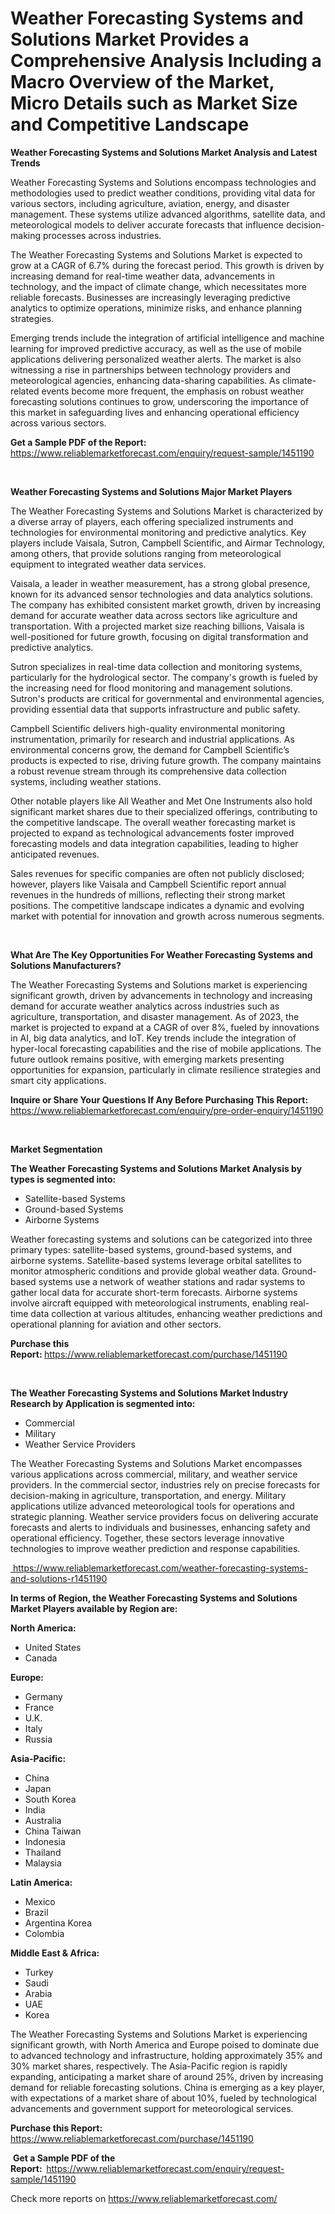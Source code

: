 <p><h1>Weather Forecasting Systems and Solutions Market Provides a Comprehensive Analysis Including a Macro Overview of the Market, Micro Details such as Market Size and Competitive Landscape</h1></p><p><strong>Weather Forecasting Systems and Solutions Market Analysis and Latest Trends</strong></p>
<p><p>Weather Forecasting Systems and Solutions encompass technologies and methodologies used to predict weather conditions, providing vital data for various sectors, including agriculture, aviation, energy, and disaster management. These systems utilize advanced algorithms, satellite data, and meteorological models to deliver accurate forecasts that influence decision-making processes across industries.</p><p>The Weather Forecasting Systems and Solutions Market is expected to grow at a CAGR of 6.7% during the forecast period. This growth is driven by increasing demand for real-time weather data, advancements in technology, and the impact of climate change, which necessitates more reliable forecasts. Businesses are increasingly leveraging predictive analytics to optimize operations, minimize risks, and enhance planning strategies.</p><p>Emerging trends include the integration of artificial intelligence and machine learning for improved predictive accuracy, as well as the use of mobile applications delivering personalized weather alerts. The market is also witnessing a rise in partnerships between technology providers and meteorological agencies, enhancing data-sharing capabilities. As climate-related events become more frequent, the emphasis on robust weather forecasting solutions continues to grow, underscoring the importance of this market in safeguarding lives and enhancing operational efficiency across various sectors.</p></p>
<p><strong>Get a Sample PDF of the Report:&nbsp;</strong> <a href="https://www.reliablemarketforecast.com/enquiry/request-sample/1451190?utm_campaign=2325&utm_medium=2&utm_source=Github&utm_content=ia&utm_term=11032025&utm_id=weather-forecasting-systems-and-solutions">https://www.reliablemarketforecast.com/enquiry/request-sample/1451190</a></p>
<p>&nbsp;</p>
<p><strong>Weather Forecasting Systems and Solutions Major Market Players</strong></p>
<p><p>The Weather Forecasting Systems and Solutions Market is characterized by a diverse array of players, each offering specialized instruments and technologies for environmental monitoring and predictive analytics. Key players include Vaisala, Sutron, Campbell Scientific, and Airmar Technology, among others, that provide solutions ranging from meteorological equipment to integrated weather data services.</p><p>Vaisala, a leader in weather measurement, has a strong global presence, known for its advanced sensor technologies and data analytics solutions. The company has exhibited consistent market growth, driven by increasing demand for accurate weather data across sectors like agriculture and transportation. With a projected market size reaching billions, Vaisala is well-positioned for future growth, focusing on digital transformation and predictive analytics.</p><p>Sutron specializes in real-time data collection and monitoring systems, particularly for the hydrological sector. The company's growth is fueled by the increasing need for flood monitoring and management solutions. Sutron's products are critical for governmental and environmental agencies, providing essential data that supports infrastructure and public safety.</p><p>Campbell Scientific delivers high-quality environmental monitoring instrumentation, primarily for research and industrial applications. As environmental concerns grow, the demand for Campbell Scientific’s products is expected to rise, driving future growth. The company maintains a robust revenue stream through its comprehensive data collection systems, including weather stations.</p><p>Other notable players like All Weather and Met One Instruments also hold significant market shares due to their specialized offerings, contributing to the competitive landscape. The overall weather forecasting market is projected to expand as technological advancements foster improved forecasting models and data integration capabilities, leading to higher anticipated revenues.</p><p>Sales revenues for specific companies are often not publicly disclosed; however, players like Vaisala and Campbell Scientific report annual revenues in the hundreds of millions, reflecting their strong market positions. The competitive landscape indicates a dynamic and evolving market with potential for innovation and growth across numerous segments.</p></p>
<p>&nbsp;</p>
<p><strong>What Are The Key Opportunities For Weather Forecasting Systems and Solutions Manufacturers?</strong></p>
<p><p>The Weather Forecasting Systems and Solutions market is experiencing significant growth, driven by advancements in technology and increasing demand for accurate weather analytics across industries such as agriculture, transportation, and disaster management. As of 2023, the market is projected to expand at a CAGR of over 8%, fueled by innovations in AI, big data analytics, and IoT. Key trends include the integration of hyper-local forecasting capabilities and the rise of mobile applications. The future outlook remains positive, with emerging markets presenting opportunities for expansion, particularly in climate resilience strategies and smart city applications.</p></p>
<p><strong>Inquire or Share Your Questions If Any Before Purchasing This Report:</strong> <a href="https://www.reliablemarketforecast.com/enquiry/pre-order-enquiry/1451190?utm_campaign=2325&utm_medium=2&utm_source=Github&utm_content=ia&utm_term=11032025&utm_id=weather-forecasting-systems-and-solutions">https://www.reliablemarketforecast.com/enquiry/pre-order-enquiry/1451190</a></p>
<p>&nbsp;</p>
<p><strong>Market Segmentation</strong></p>
<p><strong>The Weather Forecasting Systems and Solutions Market Analysis by types is segmented into:</strong></p>
<p><ul><li>Satellite-based Systems</li><li>Ground-based Systems</li><li>Airborne Systems</li></ul></p>
<p><p>Weather forecasting systems and solutions can be categorized into three primary types: satellite-based systems, ground-based systems, and airborne systems. Satellite-based systems leverage orbital satellites to monitor atmospheric conditions and provide global weather data. Ground-based systems use a network of weather stations and radar systems to gather local data for accurate short-term forecasts. Airborne systems involve aircraft equipped with meteorological instruments, enabling real-time data collection at various altitudes, enhancing weather predictions and operational planning for aviation and other sectors.</p></p>
<p><strong>Purchase this Report:&nbsp;</strong><a href="https://www.reliablemarketforecast.com/purchase/1451190?utm_campaign=2325&utm_medium=2&utm_source=Github&utm_content=ia&utm_term=11032025&utm_id=weather-forecasting-systems-and-solutions">https://www.reliablemarketforecast.com/purchase/1451190</a></p>
<p>&nbsp;</p>
<p><strong>The Weather Forecasting Systems and Solutions Market Industry Research by Application is segmented into:</strong></p>
<p><ul><li>Commercial</li><li>Military</li><li>Weather Service Providers</li></ul></p>
<p><p>The Weather Forecasting Systems and Solutions Market encompasses various applications across commercial, military, and weather service providers. In the commercial sector, industries rely on precise forecasts for decision-making in agriculture, transportation, and energy. Military applications utilize advanced meteorological tools for operations and strategic planning. Weather service providers focus on delivering accurate forecasts and alerts to individuals and businesses, enhancing safety and operational efficiency. Together, these sectors leverage innovative technologies to improve weather prediction and response capabilities.</p></p>
<p><a href="https://www.reliablemarketforecast.com/weather-forecasting-systems-and-solutions-r1451190?utm_campaign=2325&utm_medium=2&utm_source=Github&utm_content=ia&utm_term=11032025&utm_id=weather-forecasting-systems-and-solutions">&nbsp;https://www.reliablemarketforecast.com/weather-forecasting-systems-and-solutions-r1451190</a></p>
<p><strong>In terms of Region, the Weather Forecasting Systems and Solutions Market Players available by Region are:</strong></p>
<p>
    <p> <strong> North America: </strong>
        <ul>
            <li>United States</li>
            <li>Canada</li>
        </ul>
        </p> 
    <p> <strong> Europe: </strong>
        <ul>
            <li>Germany</li>
            <li>France</li>
            <li>U.K.</li>
            <li>Italy</li>
            <li>Russia</li>
        </ul>
        </p> 
    <p> <strong> Asia-Pacific: </strong>
        <ul>
            <li>China</li>
            <li>Japan</li>
            <li>South Korea</li>
            <li>India</li>
            <li>Australia</li>
            <li>China Taiwan</li>
            <li>Indonesia</li>
            <li>Thailand</li>
            <li>Malaysia</li>
        </ul>
        </p> 
    <p> <strong> Latin America: </strong>
        <ul>
            <li>Mexico</li>
            <li>Brazil</li>
            <li>Argentina Korea</li>
            <li>Colombia</li>
        </ul>
        </p> 
    <p> <strong> Middle East & Africa: </strong>
        <ul>
            <li>Turkey</li>
            <li>Saudi</li>
            <li>Arabia</li>
            <li>UAE</li>
            <li>Korea</li>
        </ul>
    </p>
    </p>
<p><p>The Weather Forecasting Systems and Solutions Market is experiencing significant growth, with North America and Europe poised to dominate due to advanced technology and infrastructure, holding approximately 35% and 30% market shares, respectively. The Asia-Pacific region is rapidly expanding, anticipating a market share of around 25%, driven by increasing demand for reliable forecasting solutions. China is emerging as a key player, with expectations of a market share of about 10%, fueled by technological advancements and government support for meteorological services.</p></p>
<p><strong>Purchase this Report: </strong><a href="https://www.reliablemarketforecast.com/purchase/1451190?utm_campaign=2325&utm_medium=2&utm_source=Github&utm_content=ia&utm_term=11032025&utm_id=weather-forecasting-systems-and-solutions">https://www.reliablemarketforecast.com/purchase/1451190</a></p>
<p>&nbsp;<strong>Get a Sample PDF of the Report:&nbsp;&nbsp;</strong><a href="https://www.reliablemarketforecast.com/enquiry/request-sample/1451190?utm_campaign=2325&utm_medium=2&utm_source=Github&utm_content=ia&utm_term=11032025&utm_id=weather-forecasting-systems-and-solutions">https://www.reliablemarketforecast.com/enquiry/request-sample/1451190</a></p>
<p><strong></strong></p>
<p>Check more reports on <a href="https://www.reliablemarketforecast.com/?utm_campaign=2325&utm_medium=2&utm_source=Github&utm_content=ia&utm_term=11032025&utm_id=weather-forecasting-systems-and-solutions">https://www.reliablemarketforecast.com/</a></p>